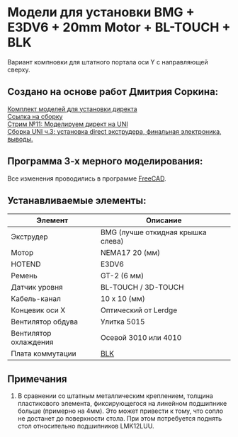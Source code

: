 # Модели для установки BMG + E3DV6 + 20mm Motor + BL-TOUCH + BLK
Вариант компновки для штатного портала оси Y с направляющей сверху.

## Создано на основе работ Дмитрия Соркина:
[Комплект моделей для установки директа](https://www.thingiverse.com/thing:3727277)  
[Ссылка на сборку](https://a360.co/2VkCHpy)  
[Стрим №11: Моделируем директ на UNI](https://www.youtube.com/watch?v=uVAfxzp5gb0)  
[Сборка UNI ч.3: установка direct экструдера, финальная электроника, выводы.](https://www.youtube.com/watch?v=tW2uTEJq7mo)  

## Программа 3-х мерного моделирования:
Все изменения проводились в программе [FreeCAD](https://www.freecadweb.org/downloads.php).
										
## Устанавливаемые элементы:
|Элемент | Описание |
| --- | --- |
| Экструдер | BMG (лучше откидная крышка слева) |
| Мотор | NEMA17 20 (мм) |
| HOTEND | E3DV6 |
| Ремень | GT-2 (6 мм) |
| Датчик уровня | BL-TOUCH / 3D-TOUCH |
| Кабель-канал | 10 х 10 (мм) |
| Концевик оси X | Оптический от Lerdge |
| Вентилятор обдува | Улитка 5015 |
| Вентилятор охлаждения | Осевой 3010 или 4010 |
| Плата коммутации | [BLK](https://drive.google.com/drive/folders/16GnPPJG-LGh0U-jRAaAxUttMkrJRhjZV) |

## Примечания
1. В сравнении со штатным металлическим креплением, толщина пластикового элемента, фиксирующегося на линейном подшипнике больше (примерно на 4мм).
Это может привести к тому, что сопло не достанет до поверхности стола. При этом потребуется поднять стол относительно подшипников LMK12LUU.